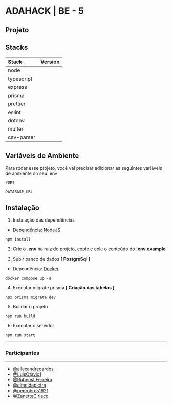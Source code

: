 # **ADAHACK | BE - 5**

## Projeto

## Stacks

| Stack   | Version       | 
| :---------- | :--------- | 
| node |  | 
| typescript |  | 
| express |  | 
| prisma |  | 
| prettier |  | 
| eslint |  | 
| dotenv |  | 
| multer |  | 
| csv-parser |  | 

## Variáveis de Ambiente

Para rodar esse projeto, você vai precisar adicionar as seguintes variáveis de ambiente no seu .env

`PORT`

`DATABASE_URL`

## Instalação

1. Instalação das dependências
- Dependência: [NodeJS](https://nodejs.org/en/download)
```
npm install
```

2. Crie o **.env** na raiz do projeto, copie e cole o conteúdo do **.env.example**

3. Subir banco de dados **[ PostgreSql ]**
- Dependência: [Docker](https://www.docker.com/get-started/)
```
docker compose up -d
```

4. Executar migrate prisma **[ Criação das tabelas ]**
```
npx prisma migrate dev
```

5. Buildar o projeto
```
npm run build
```

6. Executar o servidor
```
npm run start
```
___

### Participantes
___
- [@allexandrecardos](https://github.com/allexandrecardos)
- [@LuisOtavio1](https://github.com/LuisOtavio1)
- [@RubensLFerreira](https://github.com/RubensLFerreira)
- [@almeidapietra](https://github.com/almeidapietra)
- [@pedrohrds1921](https://github.com/pedrohrds1921)
- [@ZanetteCiriaco](https://github.com/ZanetteCiriaco)
